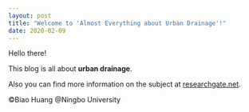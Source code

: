 ```yaml
---
layout: post
title: "Welcome to 'Almost Everything about Urban Drainage'!"
date: 2020-02-09
---
```

Hello there!

This blog is all about **urban drainage**.

Also you can find more information on the subject at [researchgate.net](https://www.researchgate.net/project/Urban-Drainage-Systems-Modeling-and-Monitoring).



©Biao Huang @Ningbo University
